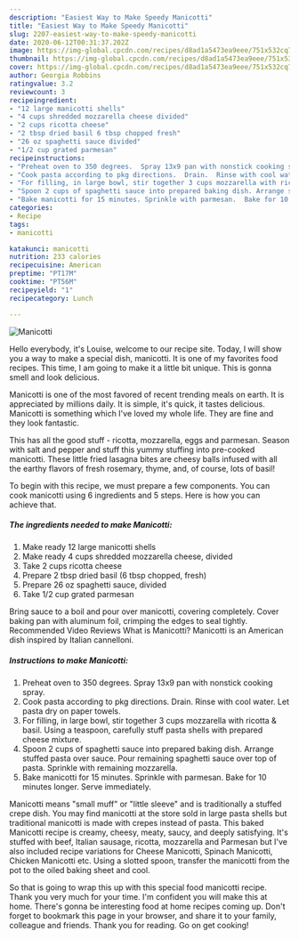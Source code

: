 ```yaml
---
description: "Easiest Way to Make Speedy Manicotti"
title: "Easiest Way to Make Speedy Manicotti"
slug: 2207-easiest-way-to-make-speedy-manicotti
date: 2020-06-12T00:31:37.202Z
image: https://img-global.cpcdn.com/recipes/d8ad1a5473ea9eee/751x532cq70/manicotti-recipe-main-photo.jpg
thumbnail: https://img-global.cpcdn.com/recipes/d8ad1a5473ea9eee/751x532cq70/manicotti-recipe-main-photo.jpg
cover: https://img-global.cpcdn.com/recipes/d8ad1a5473ea9eee/751x532cq70/manicotti-recipe-main-photo.jpg
author: Georgia Robbins
ratingvalue: 3.2
reviewcount: 3
recipeingredient:
- "12 large manicotti shells"
- "4 cups shredded mozzarella cheese divided"
- "2 cups ricotta cheese"
- "2 tbsp dried basil 6 tbsp chopped fresh"
- "26 oz spaghetti sauce divided"
- "1/2 cup grated parmesan"
recipeinstructions:
- "Preheat oven to 350 degrees.  Spray 13x9 pan with nonstick cooking spray."
- "Cook pasta according to pkg directions.  Drain.  Rinse with cool water.  Let pasta dry on paper towels."
- "For filling, in large bowl, stir together 3 cups mozzarella with ricotta &amp; basil.  Using a teaspoon, carefully stuff pasta shells with prepared cheese mixture."
- "Spoon 2 cups of spaghetti sauce into prepared baking dish. Arrange stuffed pasta over sauce.  Pour remaining spaghetti sauce over top of pasta.  Sprinkle with remaining mozzarella."
- "Bake manicotti for 15 minutes. Sprinkle with parmesan.  Bake for 10 minutes longer.  Serve immediately."
categories:
- Recipe
tags:
- manicotti

katakunci: manicotti 
nutrition: 233 calories
recipecuisine: American
preptime: "PT17M"
cooktime: "PT56M"
recipeyield: "1"
recipecategory: Lunch

---
```



![Manicotti](https://img-global.cpcdn.com/recipes/d8ad1a5473ea9eee/751x532cq70/manicotti-recipe-main-photo.jpg)

Hello everybody, it's Louise, welcome to our recipe site. Today, I will show you a way to make a special dish, manicotti. It is one of my favorites food recipes. This time, I am going to make it a little bit unique. This is gonna smell and look delicious.

Manicotti is one of the most favored of recent trending meals on earth. It is appreciated by millions daily. It is simple, it's quick, it tastes delicious. Manicotti is something which I've loved my whole life. They are fine and they look fantastic.

This has all the good stuff - ricotta, mozzarella, eggs and parmesan. Season with salt and pepper and stuff this yummy stuffing into pre-cooked manicotti. These little fried lasagna bites are cheesy balls infused with all the earthy flavors of fresh rosemary, thyme, and, of course, lots of basil!


To begin with this recipe, we must prepare a few components. You can cook manicotti using 6 ingredients and 5 steps. Here is how you can achieve that.

<!--inarticleads1-->

##### The ingredients needed to make Manicotti:

1. Make ready 12 large manicotti shells
1. Make ready 4 cups shredded mozzarella cheese, divided
1. Take 2 cups ricotta cheese
1. Prepare 2 tbsp dried basil (6 tbsp chopped, fresh)
1. Prepare 26 oz spaghetti sauce, divided
1. Take 1/2 cup grated parmesan


Bring sauce to a boil and pour over manicotti, covering completely. Cover baking pan with aluminum foil, crimping the edges to seal tightly. Recommended Video Reviews What is Manicotti? Manicotti is an American dish inspired by Italian cannelloni. 

<!--inarticleads2-->

##### Instructions to make Manicotti:

1. Preheat oven to 350 degrees.  Spray 13x9 pan with nonstick cooking spray.
1. Cook pasta according to pkg directions.  Drain.  Rinse with cool water.  Let pasta dry on paper towels.
1. For filling, in large bowl, stir together 3 cups mozzarella with ricotta &amp; basil.  Using a teaspoon, carefully stuff pasta shells with prepared cheese mixture.
1. Spoon 2 cups of spaghetti sauce into prepared baking dish. Arrange stuffed pasta over sauce.  Pour remaining spaghetti sauce over top of pasta.  Sprinkle with remaining mozzarella.
1. Bake manicotti for 15 minutes. Sprinkle with parmesan.  Bake for 10 minutes longer.  Serve immediately.


Manicotti means &#34;small muff&#34; or &#34;little sleeve&#34; and is traditionally a stuffed crepe dish. You may find manicotti at the store sold in large pasta shells but traditional manicotti is made with crepes instead of pasta. This baked Manicotti recipe is creamy, cheesy, meaty, saucy, and deeply satisfying. It&#39;s stuffed with beef, Italian sausage, ricotta, mozzarella and Parmesan but I&#39;ve also included recipe variations for Cheese Manicotti, Spinach Manicotti, Chicken Manicotti etc. Using a slotted spoon, transfer the manicotti from the pot to the oiled baking sheet and cool. 

So that is going to wrap this up with this special food manicotti recipe. Thank you very much for your time. I'm confident you will make this at home. There's gonna be interesting food at home recipes coming up. Don't forget to bookmark this page in your browser, and share it to your family, colleague and friends. Thank you for reading. Go on get cooking!

